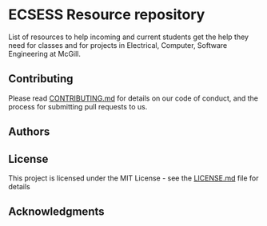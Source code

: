 # ECSESS Resource repository
List of resources to help incoming and current students get the help they need for classes and for projects in Electrical, Computer, Software Engineering at McGill.



## Contributing

Please read [CONTRIBUTING.md](https://gist.github.com/PurpleBooth/b24679402957c63ec426) for details on our code of conduct, and the process for submitting pull requests to us.


## Authors



## License

This project is licensed under the MIT License - see the [LICENSE.md](LICENSE.md) file for details

## Acknowledgments


